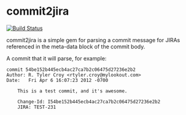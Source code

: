 # commit2jira

[![Build Status](https://buildhive.cloudbees.com/job/lookout/job/commit2jira/badge/icon)](https://buildhive.cloudbees.com/job/lookout/job/commit2jira/)


commit2jira is a simple gem for parsing a commit message for JIRAs referenced
in the meta-data block of the commit body.

A commit that it will parse, for example:

    commit 54be152b445ecb4ac27ca7b2c06475d27236e2b2
    Author: R. Tyler Croy <rtyler.croy@mylookout.com>
    Date:   Fri Apr 6 16:07:23 2012 -0700

        This is a test commit, and it's awesome.

        Change-Id: I54be152b445ecb4ac27ca7b2c06475d27236e2b2
        JIRA: TEST-231


